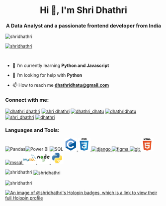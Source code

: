 <h1 align="center">Hi 👋, I'm Shri Dhathri</h1>
<h3 align="center">A Data Analyst and a passionate frontend developer  from India</h3>

<p align="left"> <img src="https://komarev.com/ghpvc/?username=shridhathri&label=Profile%20views&color=0e75b6&style=flat" alt="shridhathri" /> </p>

<p align="left"> <a href="https://github.com/ryo-ma/github-profile-trophy"><img src="https://github-profile-trophy.vercel.app/?username=shridhathri" alt="shridhathri" /></a> </p>

<p align="left"> <a href="https://twitter.com/" target="blank"><img src="https://img.shields.io/twitter/follow/?logo=twitter&style=for-the-badge" alt="" /></a> </p>

- 🌱 I’m currently learning **Python and Javascript**

- 🤝 I’m looking for help with **Python**

- 📫 How to reach me **dhathridhatu@gmail.com**

<h3 align="left">Connect with me:</h3>
<p align="left">
<a href="https://linkedin.com/in/dhathri dhathri" target="blank"><img align="center" src="https://raw.githubusercontent.com/rahuldkjain/github-profile-readme-generator/master/src/images/icons/Social/linked-in-alt.svg" alt="dhathri dhathri" height="30" width="40" /></a>
<a href="https://kaggle.com/shri dhathri" target="blank"><img align="center" src="https://raw.githubusercontent.com/rahuldkjain/github-profile-readme-generator/master/src/images/icons/Social/kaggle.svg" alt="shri dhathri" height="30" width="40" /></a>
<a href="https://instagram.com/dhathri_dhatu" target="blank"><img align="center" src="https://raw.githubusercontent.com/rahuldkjain/github-profile-readme-generator/master/src/images/icons/Social/instagram.svg" alt="dhathri_dhatu" height="30" width="40" /></a>
<a href="https://www.codechef.com/users/dhathridhatu" target="blank"><img align="center" src="https://cdn.jsdelivr.net/npm/simple-icons@3.1.0/icons/codechef.svg" alt="dhathridhatu" height="30" width="40" /></a>
<a href="https://www.leetcode.com/shri_dhathri" target="blank"><img align="center" src="https://raw.githubusercontent.com/rahuldkjain/github-profile-readme-generator/master/src/images/icons/Social/leet-code.svg" alt="shri_dhathri" height="30" width="40" /></a>
<a href="https://discord.gg/dhathri" target="blank"><img align="center" src="https://raw.githubusercontent.com/rahuldkjain/github-profile-readme-generator/master/src/images/icons/Social/discord.svg" alt="dhathri" height="30" width="40" /></a>
</p>

<h3 align="left">Languages and Tools:</h3>
<p align="left">  <img src="https://img.icons8.com/?size=100&id=xSkewUSqtErH&format=png&color=000000" alt="Pandas" width="40" height="40"/><img src="https://img.icons8.com/?size=100&id=Ny0t2MYrJ70p&format=png&color=000000" alt="Power Bi" width="40" height="40"/> <img src="https://img.icons8.com/?size=100&id=8ljTDYUEydbJ&format=png&color=000000" alt="SQL" width="40" height="40"/> <a href="https://www.cprogramming.com/" target="_blank" rel="noreferrer"> <img src="https://raw.githubusercontent.com/devicons/devicon/master/icons/c/c-original.svg" alt="c" width="40" height="40"/> </a> <a href="https://www.w3schools.com/css/" target="_blank" rel="noreferrer"> <img src="https://raw.githubusercontent.com/devicons/devicon/master/icons/css3/css3-original-wordmark.svg" alt="css3" width="40" height="40"/> </a> <a href="https://www.djangoproject.com/" target="_blank" rel="noreferrer"> <img src="https://cdn.worldvectorlogo.com/logos/django.svg" alt="django" width="40" height="40"/> </a> <a href="https://www.figma.com/" target="_blank" rel="noreferrer"> <img src="https://www.vectorlogo.zone/logos/figma/figma-icon.svg" alt="figma" width="40" height="40"/> </a> <a href="https://git-scm.com/" target="_blank" rel="noreferrer"> <img src="https://www.vectorlogo.zone/logos/git-scm/git-scm-icon.svg" alt="git" width="40" height="40"/> </a> <a href="https://www.w3.org/html/" target="_blank" rel="noreferrer"> <img src="https://raw.githubusercontent.com/devicons/devicon/master/icons/html5/html5-original-wordmark.svg" alt="html5" width="40" height="40"/> </a> <a href="https://www.microsoft.com/en-us/sql-server" target="_blank" rel="noreferrer"> <img src="https://www.svgrepo.com/show/303229/microsoft-sql-server-logo.svg" alt="mssql" width="40" height="40"/> </a> <a href="https://www.mysql.com/" target="_blank" rel="noreferrer"> <img src="https://raw.githubusercontent.com/devicons/devicon/master/icons/mysql/mysql-original-wordmark.svg" alt="mysql" width="40" height="40"/> </a> <a href="https://nodejs.org" target="_blank" rel="noreferrer"> <img src="https://raw.githubusercontent.com/devicons/devicon/master/icons/nodejs/nodejs-original-wordmark.svg" alt="nodejs" width="40" height="40"/> </a> <a href="https://www.python.org" target="_blank" rel="noreferrer"> <img src="https://raw.githubusercontent.com/devicons/devicon/master/icons/python/python-original.svg" alt="python" width="40" height="40"/> </a> </p>

<p><img align="left" src="https://github-readme-stats.vercel.app/api/top-langs?username=shridhathri&show_icons=true&locale=en&layout=compact" alt="shridhathri" /></p>

<p>&nbsp;<img align="center" src="https://github-readme-stats.vercel.app/api?username=shridhathri&show_icons=true&locale=en" alt="shridhathri" /></p>

<p><img align="center" src="https://github-readme-streak-stats.herokuapp.com/?user=shridhathri&" alt="shridhathri" /></p>

[![An image of @shridhathri's Holopin badges, which is a link to view their full Holopin profile](https://holopin.me/shridhathri)](https://holopin.io/@shridhathri)
